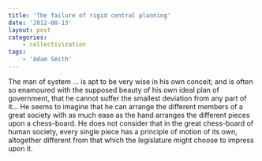 ```yaml
---
title: 'The failure of rigid central planning'
date: '2012-08-13'
layout: post
categories:
    - collectivization
tags:
    - 'Adam Smith'
---
```


The man of system … is apt to be very wise in his own conceit; and is often so enamoured with the supposed beauty of his own ideal plan of government, that he cannot suffer the smallest deviation from any part of it… He seems to imagine that he can arrange the different members of a great society with as much ease as the hand arranges the different pieces upon a chess-board. He does not consider that in the great chess-board of human society, every single piece has a principle of motion of its own, altogether different from that which the legislature might choose to impress upon it.